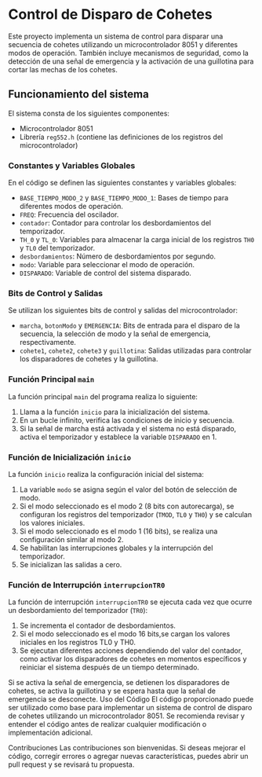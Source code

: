 # Control de Disparo de Cohetes

Este proyecto implementa un sistema de control para disparar una secuencia de cohetes utilizando un microcontrolador 8051 y diferentes modos de operación. También incluye mecanismos de seguridad, como la detección de una señal de emergencia y la activación de una guillotina para cortar las mechas de los cohetes.

## Funcionamiento del sistema

El sistema consta de los siguientes componentes:

- Microcontrolador 8051
- Librería `reg552.h` (contiene las definiciones de los registros del microcontrolador)

### Constantes y Variables Globales

En el código se definen las siguientes constantes y variables globales:

- `BASE_TIEMPO_MODO_2` y `BASE_TIEMPO_MODO_1`: Bases de tiempo para diferentes modos de operación.
- `FREQ`: Frecuencia del oscilador.
- `contador`: Contador para controlar los desbordamientos del temporizador.
- `TH_0` y `TL_0`: Variables para almacenar la carga inicial de los registros `TH0` y `TL0` del temporizador.
- `desbordamientos`: Número de desbordamientos por segundo.
- `modo`: Variable para seleccionar el modo de operación.
- `DISPARADO`: Variable de control del sistema disparado.

### Bits de Control y Salidas

Se utilizan los siguientes bits de control y salidas del microcontrolador:

- `marcha`, `botonModo` y `EMERGENCIA`: Bits de entrada para el disparo de la secuencia, la selección de modo y la señal de emergencia, respectivamente.
- `cohete1`, `cohete2`, `cohete3` y `guillotina`: Salidas utilizadas para controlar los disparadores de cohetes y la guillotina.

### Función Principal `main`

La función principal `main` del programa realiza lo siguiente:

1. Llama a la función `inicio` para la inicialización del sistema.
2. En un bucle infinito, verifica las condiciones de inicio y secuencia.
3. Si la señal de marcha está activada y el sistema no está disparado, activa el temporizador y establece la variable `DISPARADO` en 1.

### Función de Inicialización `inicio`

La función `inicio` realiza la configuración inicial del sistema:

1. La variable `modo` se asigna según el valor del botón de selección de modo.
2. Si el modo seleccionado es el modo 2 (8 bits con autorecarga), se configuran los registros del temporizador (`TMOD`, `TL0` y `TH0`) y se calculan los valores iniciales.
3. Si el modo seleccionado es el modo 1 (16 bits), se realiza una configuración similar al modo 2.
4. Se habilitan las interrupciones globales y la interrupción del temporizador.
5. Se inicializan las salidas a cero.

### Función de Interrupción `interrupcionTR0`

La función de interrupción `interrupcionTR0` se ejecuta cada vez que ocurre un desbordamiento del temporizador (`TR0`):

1. Se incrementa el contador de desbordamientos.
2. Si el modo seleccionado es el modo 16 bits,se cargan los valores iniciales en los registros TL0 y TH0.
3. Se ejecutan diferentes acciones dependiendo del valor del contador, como activar los disparadores de cohetes en momentos específicos y reiniciar el sistema después de un tiempo determinado.

Si se activa la señal de emergencia, se detienen los disparadores de cohetes, se activa la guillotina y se espera hasta que la señal de emergencia se desconecte.
Uso del Código
El código proporcionado puede ser utilizado como base para implementar un sistema de control de disparo de cohetes utilizando un microcontrolador 8051. Se recomienda revisar y entender el código antes de realizar cualquier modificación o implementación adicional.

Contribuciones
Las contribuciones son bienvenidas. Si deseas mejorar el código, corregir errores o agregar nuevas características, puedes abrir un pull request y se revisará tu propuesta.
